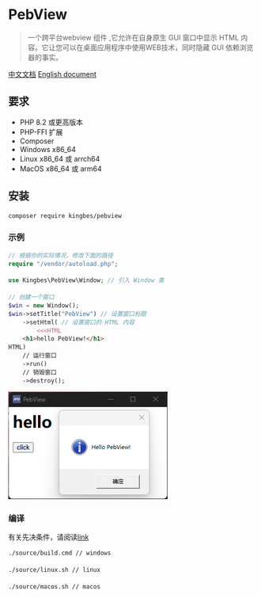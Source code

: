 # PebView

> 一个跨平台webview 组件 ,它允许在自身原生 GUI 窗口中显示 HTML 内容。它让您可以在桌面应用程序中使用WEB技术，同时隐藏 GUI 依赖浏览器的事实。

[中文文档](./doc/Chinese/Introduction.md)
[English document](./doc/English/Introduction.md)

## 要求

- PHP 8.2 或更高版本
- PHP-FFI 扩展
- Composer
- Windows x86_64 
- Linux x86_64 或 arrch64
- MacOS x86_64 或 arm64

## 安装

```bash
composer require kingbes/pebview
```

### 示例

```PHP
// 根据你的实际情况，修改下面的路径
require "/vendor/autoload.php";

use Kingbes\PebView\Window; // 引入 Window 类

// 创建一个窗口
$win = new Window();
$win->setTitle("PebView") // 设置窗口标题
    ->setHtml( // 设置窗口的 HTML 内容
        <<<HTML
    <h1>hello PebView!</h1>
HTML)
    // 运行窗口
    ->run()
    // 销毁窗口
    ->destroy();
```

![](./test/demo.png)

### 编译

有关先决条件，请阅读[link](https://github.com/webview/webview#prerequisites)

```bash
./source/build.cmd // windows

./source/linux.sh // linux

./source/macos.sh // macos
```